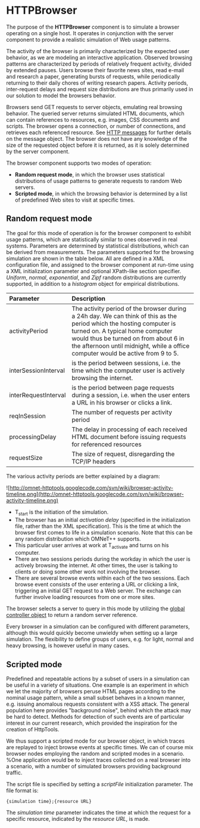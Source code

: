 # HTTPBrowser #

The purpose of the **HTTPBrowser** component is to simulate a browser operating on a single host. It operates in conjunction with the server component to provide a realistic simulation of Web usage patterns.

The activity of the browser is primarily characterized by the expected user behavior, as we are modeling an interactive application. Observed browsing patterns are characterized by periods of relatively frequent activity, divided by extended pauses. Users browse their favorite news sites, read e-mail and research a paper, generating bursts of requests, while periodically returning to their daily chores of writing research papers. Activity periods, inter-request delays and request size distributions are thus primarily used in our solution to model the browsers behavior.

Browsers send GET requests to server objects, emulating real browsing behavior. The queried server returns simulated HTML documents, which can contain references to resources, e.g. images, CSS documents and scripts. The browser opens a connection, or number of connections, and retrieves each referenced resource. See [HTTP messages](HTTPMessages.md) for further details on the message object. The browser does not have any knowledge of the size of the requested object before it is returned, as it is solely determined by the server component.

The browser component supports two modes of operation:

  * **Random request mode**, in which the browser uses statistical distributions of usage patterns to generate requests to random Web servers.
  * **Scripted mode**, in which the browsing behavior is determined by a list of predefined Web sites to visit at specific times.

## Random request mode ##

The goal for this mode of operation is for the browser component to exhibit usage patterns, which are statistically similar to ones observed in real systems. Parameters are determined by statistical distributions, which can be derived from measurements. The parameters supported for the browsing simulation are shown in the table below. All are defined in a XML configuration file, and assigned to the browser component at run-time using a XML initialization parameter and optional XPath-like section specifier. _Uniform_, _normal_, _exponential_, and _Zipf_ random distributions are currently supported, in addition to a _histogram_ object for empirical distributions.

| **Parameter** | **Description** |
|:--------------|:----------------|
| activityPeriod | The activity period of the browser during a 24h day. We can think of this as the period which the hosting computer is turned on. A typical home computer would thus be turned on from about 6 in the afternoon until midnight, while a office computer would be active from 9 to 5. |
| interSessionInterval | is the period between sessions, i.e. the time which the computer user is actively browsing the internet. |
| interRequestInterval | is the period between page requests during a session, i.e. when the user enters a URL in his browser or clicks a link. |
| reqInSession  | The number of requests per activity period |
| processingDelay | The delay in processing of each received HTML document before issuing requests for referenced resources |
| requestSize   | The size of request, disregarding the TCP/IP headers |

The various activity periods are better explained by a diagram:

![http://omnet-httptools.googlecode.com/svn/wiki/browser-activity-timeline.png](http://omnet-httptools.googlecode.com/svn/wiki/browser-activity-timeline.png)

  * T<sub>start</sub> is the initiation of the simulation.
  * The browser has an initial _activation delay_ (specified in the initialization file, rather than the XML specification). This is the time at which the browser first comes to life in a simulation scenario. Note that this can be any random distribution which OMNeT++ supports.
  * This particular user arrives at work at T<sub>activate</sub> and turns on his computer.
  * There are two sessions periods during the workday in which the user is actively browsing the internet. At other times, the user is talking to clients or doing some other work not involving the browser.
  * There are several browse events within each of the two sessions. Each browse event consists of the user entering a URL or clicking a link, triggering an initial GET request to a Web server. The exchange can further involve loading resources from one or more sites.

The browser selects a server to query in this mode by utilizing the [global controller object](HTTPController.md) to return a random server reference.

Every browser in a simulation can be configured with different parameters, although this would quickly become unwieldy when setting up a large simulation. The flexibility to define groups of users, e.g. for light, normal and heavy browsing, is however useful in many cases.


## Scripted mode ##

Predefined and repeatable actions by a subset of users in a simulation can be useful in a variety of situations. One example is an experiment in which we let the majority of browsers peruse HTML pages according to the nominal usage pattern, while a small subset behaves in a known manner, e.g. issuing anomalous requests consistent with a XSS attack. The general population here provides "background noise", behind which the attack may be hard to detect. Methods for detection of such events are of particular interest in our current research, which provided the inspiration for the creation of HttpTools.

We thus support a scripted mode for our browser object, in which traces are replayed to inject browse events at specific times. We can of course mix browser nodes employing the random and scripted modes in a scenario. %One application would be to inject traces collected on a real browser into a scenario, with a number of simulated browsers providing background traffic.

The script file is specified by setting a _scriptFile_ initialization parameter. The file format is:
```
{simulation time};{resource URL}
```
The _simulation time_ parameter indicates the time at which the request for a specific resource, indicated by the _resource URL_, is made.
